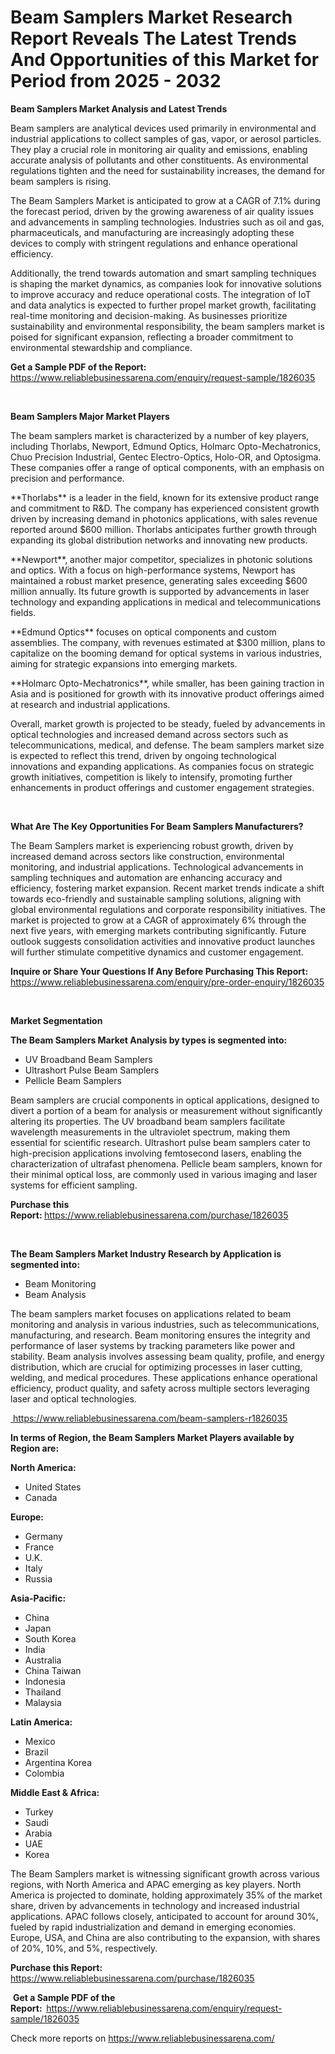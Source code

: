 <p><h1>Beam Samplers Market Research Report Reveals The Latest Trends And Opportunities of this Market for Period from 2025 - 2032</h1></p><p><strong>Beam Samplers Market Analysis and Latest Trends</strong></p>
<p><p>Beam samplers are analytical devices used primarily in environmental and industrial applications to collect samples of gas, vapor, or aerosol particles. They play a crucial role in monitoring air quality and emissions, enabling accurate analysis of pollutants and other constituents. As environmental regulations tighten and the need for sustainability increases, the demand for beam samplers is rising.</p><p>The Beam Samplers Market is anticipated to grow at a CAGR of 7.1% during the forecast period, driven by the growing awareness of air quality issues and advancements in sampling technologies. Industries such as oil and gas, pharmaceuticals, and manufacturing are increasingly adopting these devices to comply with stringent regulations and enhance operational efficiency. </p><p>Additionally, the trend towards automation and smart sampling techniques is shaping the market dynamics, as companies look for innovative solutions to improve accuracy and reduce operational costs. The integration of IoT and data analytics is expected to further propel market growth, facilitating real-time monitoring and decision-making. As businesses prioritize sustainability and environmental responsibility, the beam samplers market is poised for significant expansion, reflecting a broader commitment to environmental stewardship and compliance.</p></p>
<p><strong>Get a Sample PDF of the Report:&nbsp;</strong> <a href="https://www.reliablebusinessarena.com/enquiry/request-sample/1826035?utm_campaign=2195&utm_medium=2&utm_source=Github&utm_content=ia&utm_term=09042025&utm_id=beam-samplers">https://www.reliablebusinessarena.com/enquiry/request-sample/1826035</a></p>
<p>&nbsp;</p>
<p><strong>Beam Samplers Major Market Players</strong></p>
<p><p>The beam samplers market is characterized by a number of key players, including Thorlabs, Newport, Edmund Optics, Holmarc Opto-Mechatronics, Chuo Precision Industrial, Gentec Electro-Optics, Holo-OR, and Optosigma. These companies offer a range of optical components, with an emphasis on precision and performance.</p><p>**Thorlabs** is a leader in the field, known for its extensive product range and commitment to R&D. The company has experienced consistent growth driven by increasing demand in photonics applications, with sales revenue reported around $600 million. Thorlabs anticipates further growth through expanding its global distribution networks and innovating new products.</p><p>**Newport**, another major competitor, specializes in photonic solutions and optics. With a focus on high-performance systems, Newport has maintained a robust market presence, generating sales exceeding $600 million annually. Its future growth is supported by advancements in laser technology and expanding applications in medical and telecommunications fields.</p><p>**Edmund Optics** focuses on optical components and custom assemblies. The company, with revenues estimated at $300 million, plans to capitalize on the booming demand for optical systems in various industries, aiming for strategic expansions into emerging markets.</p><p>**Holmarc Opto-Mechatronics**, while smaller, has been gaining traction in Asia and is positioned for growth with its innovative product offerings aimed at research and industrial applications.</p><p>Overall, market growth is projected to be steady, fueled by advancements in optical technologies and increased demand across sectors such as telecommunications, medical, and defense. The beam samplers market size is expected to reflect this trend, driven by ongoing technological innovations and expanding applications. As companies focus on strategic growth initiatives, competition is likely to intensify, promoting further enhancements in product offerings and customer engagement strategies.</p></p>
<p>&nbsp;</p>
<p><strong>What Are The Key Opportunities For Beam Samplers Manufacturers?</strong></p>
<p><p>The Beam Samplers market is experiencing robust growth, driven by increased demand across sectors like construction, environmental monitoring, and industrial applications. Technological advancements in sampling techniques and automation are enhancing accuracy and efficiency, fostering market expansion. Recent market trends indicate a shift towards eco-friendly and sustainable sampling solutions, aligning with global environmental regulations and corporate responsibility initiatives. The market is projected to grow at a CAGR of approximately 6% through the next five years, with emerging markets contributing significantly. Future outlook suggests consolidation activities and innovative product launches will further stimulate competitive dynamics and customer engagement.</p></p>
<p><strong>Inquire or Share Your Questions If Any Before Purchasing This Report:</strong> <a href="https://www.reliablebusinessarena.com/enquiry/pre-order-enquiry/1826035?utm_campaign=2195&utm_medium=2&utm_source=Github&utm_content=ia&utm_term=09042025&utm_id=beam-samplers">https://www.reliablebusinessarena.com/enquiry/pre-order-enquiry/1826035</a></p>
<p>&nbsp;</p>
<p><strong>Market Segmentation</strong></p>
<p><strong>The Beam Samplers Market Analysis by types is segmented into:</strong></p>
<p><ul><li>UV Broadband Beam Samplers</li><li>Ultrashort Pulse Beam Samplers</li><li>Pellicle Beam Samplers</li></ul></p>
<p><p>Beam samplers are crucial components in optical applications, designed to divert a portion of a beam for analysis or measurement without significantly altering its properties. The UV broadband beam samplers facilitate wavelength measurements in the ultraviolet spectrum, making them essential for scientific research. Ultrashort pulse beam samplers cater to high-precision applications involving femtosecond lasers, enabling the characterization of ultrafast phenomena. Pellicle beam samplers, known for their minimal optical loss, are commonly used in various imaging and laser systems for efficient sampling.</p></p>
<p><strong>Purchase this Report:&nbsp;</strong><a href="https://www.reliablebusinessarena.com/purchase/1826035?utm_campaign=2195&utm_medium=2&utm_source=Github&utm_content=ia&utm_term=09042025&utm_id=beam-samplers">https://www.reliablebusinessarena.com/purchase/1826035</a></p>
<p>&nbsp;</p>
<p><strong>The Beam Samplers Market Industry Research by Application is segmented into:</strong></p>
<p><ul><li>Beam Monitoring</li><li>Beam Analysis</li></ul></p>
<p><p>The beam samplers market focuses on applications related to beam monitoring and analysis in various industries, such as telecommunications, manufacturing, and research. Beam monitoring ensures the integrity and performance of laser systems by tracking parameters like power and stability. Beam analysis involves assessing beam quality, profile, and energy distribution, which are crucial for optimizing processes in laser cutting, welding, and medical procedures. These applications enhance operational efficiency, product quality, and safety across multiple sectors leveraging laser and optical technologies.</p></p>
<p><a href="https://www.reliablebusinessarena.com/beam-samplers-r1826035?utm_campaign=2195&utm_medium=2&utm_source=Github&utm_content=ia&utm_term=09042025&utm_id=beam-samplers">&nbsp;https://www.reliablebusinessarena.com/beam-samplers-r1826035</a></p>
<p><strong>In terms of Region, the Beam Samplers Market Players available by Region are:</strong></p>
<p>
    <p> <strong> North America: </strong>
        <ul>
            <li>United States</li>
            <li>Canada</li>
        </ul>
        </p> 
    <p> <strong> Europe: </strong>
        <ul>
            <li>Germany</li>
            <li>France</li>
            <li>U.K.</li>
            <li>Italy</li>
            <li>Russia</li>
        </ul>
        </p> 
    <p> <strong> Asia-Pacific: </strong>
        <ul>
            <li>China</li>
            <li>Japan</li>
            <li>South Korea</li>
            <li>India</li>
            <li>Australia</li>
            <li>China Taiwan</li>
            <li>Indonesia</li>
            <li>Thailand</li>
            <li>Malaysia</li>
        </ul>
        </p> 
    <p> <strong> Latin America: </strong>
        <ul>
            <li>Mexico</li>
            <li>Brazil</li>
            <li>Argentina Korea</li>
            <li>Colombia</li>
        </ul>
        </p> 
    <p> <strong> Middle East & Africa: </strong>
        <ul>
            <li>Turkey</li>
            <li>Saudi</li>
            <li>Arabia</li>
            <li>UAE</li>
            <li>Korea</li>
        </ul>
    </p>
    </p>
<p><p>The Beam Samplers market is witnessing significant growth across various regions, with North America and APAC emerging as key players. North America is projected to dominate, holding approximately 35% of the market share, driven by advancements in technology and increased industrial applications. APAC follows closely, anticipated to account for around 30%, fueled by rapid industrialization and demand in emerging economies. Europe, USA, and China are also contributing to the expansion, with shares of 20%, 10%, and 5%, respectively.</p></p>
<p><strong>Purchase this Report: </strong><a href="https://www.reliablebusinessarena.com/purchase/1826035?utm_campaign=2195&utm_medium=2&utm_source=Github&utm_content=ia&utm_term=09042025&utm_id=beam-samplers">https://www.reliablebusinessarena.com/purchase/1826035</a></p>
<p>&nbsp;<strong>Get a Sample PDF of the Report:&nbsp;&nbsp;</strong><a href="https://www.reliablebusinessarena.com/enquiry/request-sample/1826035?utm_campaign=2195&utm_medium=2&utm_source=Github&utm_content=ia&utm_term=09042025&utm_id=beam-samplers">https://www.reliablebusinessarena.com/enquiry/request-sample/1826035</a></p>
<p><strong></strong></p>
<p>Check more reports on <a href="https://www.reliablebusinessarena.com/?utm_campaign=2195&utm_medium=2&utm_source=Github&utm_content=ia&utm_term=09042025&utm_id=beam-samplers">https://www.reliablebusinessarena.com/</a></p>